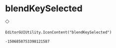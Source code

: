 # blendKeySelected
![](/img/blendKeySelected.png)

``` CSharp
EditorGUIUtility.IconContent("blendKeySelected")
```
```
-1506858753398121587
```
